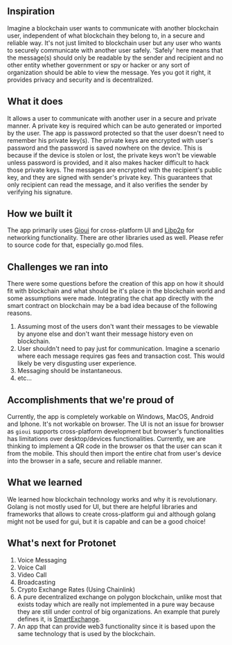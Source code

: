 ## Inspiration
Imagine a blockchain user wants to communicate with another blockchain user,
independent of what blockchain they belong to, in a secure and reliable way.
It's not just limited to blockchain user but any user who wants to securely communicate
with another user safely. 'Safely' here means that the message(s) should only be readable
by the sender and recipient and no other entity whether government or spy or hacker or any
sort of organization should be able to view the message.
Yes you got it right, it provides privacy and security and is decentralized.

## What it does
It allows a user to communicate with another user in a secure and private manner. 
A private key is required which can be auto generated or imported by the user. 
The app is password protected so that the user doesn't need to remember his private key(s).
The private keys are encrypted with user's password and the password is saved nowhere
on the device. This is because if the device is stolen or lost, the private keys won't be
viewable unless password is provided, and it also makes hacker difficult to hack those private keys.
The messages are encrypted with the recipient's public key, and they are signed with sender's
private key. This guarantees that only recipient can read the message, and it also verifies
the sender by verifying his signature.

## How we built it
The app primarily uses [Gioui](https://gioui.org/) for cross-platform UI and [Libp2p](https://github.com/libp2p/go-libp2p) 
for networking functionality. There are other libraries used as well. Please refer to source code for that, especially go.mod files.


## Challenges we ran into
There were some questions before the creation of this app on how
it should fit with blockchain and what should be it's place in
the blockchain world and some assumptions were made.
Integrating the chat app directly with the smart contract on blockchain
may be a bad idea because of the following reasons.
1. Assuming most of the users don't want their messages to
be viewable by anyone else and don't want their message history even on blockchain.
2. User shouldn't need to pay just for communication. Imagine a scenario where each message
requires gas fees and transaction cost. This would likely be very disgusting user experience.
3. Messaging should be instantaneous.
4. etc...

## Accomplishments that we're proud of
Currently, the app is completely workable on Windows, MacOS, Android and Iphone.
It's not workable on browser. The UI is not an issue for browser as `gioui` supports
cross-platform development but browser's functionalities has limitations over desktop/devices
functionalities. Currently, we are thinking to implement a QR code in the browser
os that the user can scan it from the mobile. This should then import the entire chat
from user's device into the browser in a safe, secure and reliable manner.

## What we learned
We learned how blockchain technology works and why it is revolutionary.
Golang is not mostly used for UI, but there are helpful libraries and frameworks
that allows to create cross-platform gui and although golang might not be used for gui, but
it is capable and can be a good choice!

## What's next for Protonet
1. Voice Messaging
2. Voice Call
3. Video Call
4. Broadcasting
5. Crypto Exchange Rates (Using Chainlink)
6. A pure decentralized exchange on polygon blockchain, unlike most that exists today which
are really not implemented in a pure way because they are still under control of
big organizations.
An example that purely defines it, is [SmartExchange](https://vbn.aau.dk/en/publications/smartexchange-decentralised-trustless-cryptocurrency-exchange).
7. An app that can provide web3 functionality since it is based upon the same technology that is used
by the blockchain.